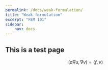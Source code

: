 ```yaml
---
permalink: /docs/weak-formulation/
title: "Weak formulation"
excerpt: "FEM 101"
sidebar:
    nav: docs
---
```


## This is a test page

$$
(a\nabla u, \nabla v) = \langle f, v\rangle
$$